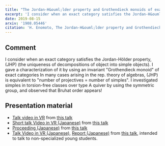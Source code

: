 ```yaml
---
title: "The Jordan-H&ouml;lder property and Grothendieck monoids of exact categories"
excerpt: 'I consider when an exact category satisfies the Jordan-H&ouml;lder property, (JHP).'
date: 2019-08-15
arxiv: '1908.05446'
citation: 'H. Enomoto, The Jordan-H&ouml;lder property and Grothendieck monoids of exact categories, arXiv:1908.05446.'
---
```


## Comment

I consider when an exact category satisfies the Jordan-H&ouml;lder property, (JHP) (the uniqueness of decompositions of object into simple objects). I gave a characterization of it by using an invariant "Grothendieck monoid" of exact categories In many cases arising in the rep. theory of algebras, (JHP) is equivalent to "number of projectives = number of simples". I investigated simples in torsion-free classes over type A quiver by using the symmetric group, and observed that Bruhat order appears!

## Presentation material
- [Talk video in VR](https://www.youtube.com/watch?v=OIMMDHCHxLs) from [this talk](/talks/2019-08-28/)
- [Short talk Video in VR (Japanese)](https://www.youtube.com/watch?v=j5d-yfNYWbg) from [this talk](/talks/2019-09-17/)
- [Proceeding (Japanese)](/files/rims2019.pdf) from [this talk](/talks/2019-10-28/)
- [Talk Video in VR (Japanese)](https://www.youtube.com/watch?v=FpIfGVr5OcA),
[Report (Japanese)](/files/mathsci2020report.pdf) from [this talk](/talks/2020-03-10/), intended to talk to non-specialized young students.
